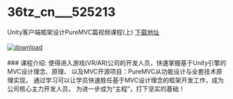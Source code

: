 # 36tz_cn___525213
Unity客户端框架设计PureMVC篇视频课程(上)
[下载地址](http://www.36tz.cn/article/525213 "下载地址")
<br/></br>[![download](http://36tz.cn/muke_img/2019_06_2-40.png "下载地址")](http://www.36tz.cn/article/525213 "下载地址")
<br/></br>### 课程介绍:
使得进入游戏(VR/AR)公司的开发人员，快速掌握基于Unity引擎的MVC设计理念、原理、 以及MVC开源项目：PureMVC从功能设计与全套技术原理实现。 通过学习可以让学员快速胜任基于MVC设计理念的框架开发工作，成为公司核心主力开发人员， 为进一步成为“主程”，打下坚实的基础！


